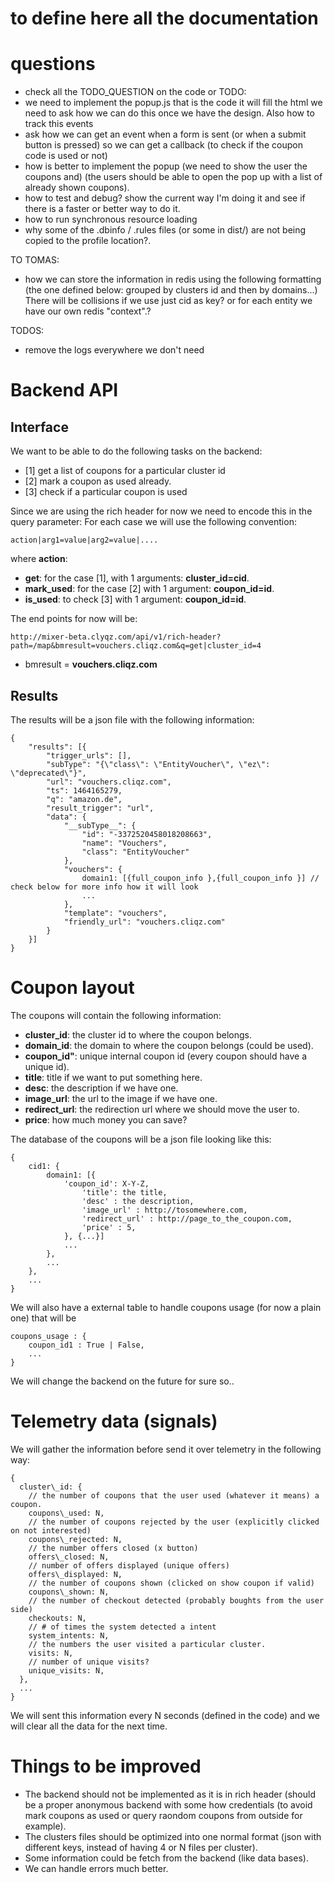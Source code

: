 # to define here all the documentation



# questions
- check all the TODO_QUESTION on the code or TODO:
- we need to implement the popup.js that is the code it will fill the html
  we need to ask how we can do this once we have the design.
  Also how to track this events
- ask how we can get an event when a form is sent (or when a submit button is pressed)
  so we can get a callback (to check if the coupon code is used or not)
- how is better to implement the popup (we need to show the user the coupons and)
  (the users should be able to open the pop up with a list of already shown coupons).
- how to test and debug? show the current way I'm doing it and see if there is a faster
  or better way to do it.
- how to run synchronous resource loading
- why some of the .dbinfo / .rules files (or some in dist/) are not being copied
  to the profile location?.


TO TOMAS:
- how we can store the information in redis using the following formatting (the
  one defined below: grouped by clusters id and then by domains...) There will be
  collisions if we use just cid as key? or for each entity we have our own redis "context".?


TODOS:
- remove the logs everywhere we don't need


# Backend API

## Interface

We want to be able to do the following tasks on the backend:

- [1] get a list of coupons for a particular cluster id
- [2] mark a coupon as used already.
- [3] check if a particular coupon is used

Since we are using the rich header for now we need to encode this in the query parameter:
For each case we will use the following convention:

```
action|arg1=value|arg2=value|....
```

where **action**:
- **get**: for the case [1], with 1 arguments: **cluster_id=cid**.
- **mark_used**: for the case [2] with 1 argument: **coupon_id=id**.
- **is_used**: to check [3] with 1 argument: **coupon_id=id**.


The end points for now will be:
```
http://mixer-beta.clyqz.com/api/v1/rich-header?path=/map&bmresult=vouchers.cliqz.com&q=get|cluster_id=4
```

- bmresult = **vouchers.cliqz.com**

## Results

The results will be a json file with the following information:

```
{
	"results": [{
		"trigger_urls": [],
		"subType": "{\"class\": \"EntityVoucher\", \"ez\": \"deprecated\"}",
		"url": "vouchers.cliqz.com",
		"ts": 1464165279,
		"q": "amazon.de",
		"result_trigger": "url",
		"data": {
			"__subType__": {
				"id": "-3372520458018208663",
				"name": "Vouchers",
				"class": "EntityVoucher"
			},
			"vouchers": {
				domain1: [{full_coupon_info },{full_coupon_info }] // check below for more info how it will look
                ...
			},
			"template": "vouchers",
			"friendly_url": "vouchers.cliqz.com"
		}
	}]
}
```


# Coupon layout

The coupons will contain the following information:

- **cluster_id**: the cluster id to where the coupon belongs.
- **domain_id**: the domain to where the coupon belongs (could be used).
- **coupon_id"**: unique internal coupon id (every coupon should have a unique id).
- **title**: title if we want to put something here.
- **desc**: the description if we have one.
- **image_url**: the url to the image if we have one.
- **redirect_url**: the redirection url where we should move the user to.
- **price**: how much money you can save?

The database of the coupons will be a json file looking like this:

```
{
    cid1: {
        domain1: [{
        	'coupon_id': X-Y-Z,
                'title': the title,
                'desc' : the description,
                'image_url' : http://tosomewhere.com,
                'redirect_url' : http://page_to_the_coupon.com,
                'price' : 5,
            }, {...}]
            ...
        },
        ...
    },
    ...
}
```

We will also have a external table to handle coupons usage (for now a plain one)
that will be

```
coupons_usage : {
    coupon_id1 : True | False,
    ...
}
```

We will change the backend on the future for sure so..


# Telemetry data (signals)

We will gather the information before send it over telemetry in the following way:

```
{
  cluster\_id: {
    // the number of coupons that the user used (whatever it means) a coupon.
    coupons\_used: N,
    // the number of coupons rejected by the user (explicitly clicked on not interested)
    coupons\_rejected: N,
    // the number offers closed (x button)
    offers\_closed: N,
    // number of offers displayed (unique offers)
    offers\_displayed: N,
    // the number of coupons shown (clicked on show coupon if valid)
    coupons\_shown: N,
    // the number of checkout detected (probably boughts from the user side)
    checkouts: N,
    // # of times the system detected a intent
    system_intents: N,
    // the numbers the user visited a particular cluster.
    visits: N,
    // number of unique visits?
    unique_visits: N,
  },
  ...
}

```

We will sent this information every N seconds (defined in the code) and we will
clear all the data for the next time.



# Things to be improved

- The backend should not be implemented as it is in rich header (should be a proper anonymous
  backend with some how credentials (to avoid mark coupons as used or query raondom
  coupons from outside for example).
- The clusters files should be optimized into one normal format (json with different
  keys, instead of having 4 or N files per cluster).
- Some information could be fetch from the backend (like data bases).
- We can handle errors much better.

